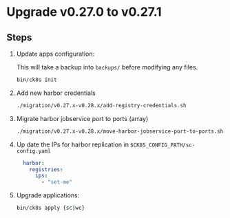 # Upgrade v0.27.0 to v0.27.1

## Steps

1. Update apps configuration:

    This will take a backup into `backups/` before modifying any files.

    ```bash
    bin/ck8s init
    ```

1. Add new harbor credentials

    ```bash
    ./migration/v0.27.x-v0.28.x/add-registry-credentials.sh
    ```

1. Migrate harbor jobservice port to ports (array)

    ```bash
    ./migration/v0.27.x-v0.28.x/move-harbor-jobservice-port-to-ports.sh
    ```

1. Up date the IPs for harbor replication in `$CK8S_CONFIG_PATH/sc-config.yaml`

    ```yaml
      harbor:
        registries:
          ips:
            - "set-me"
    ```


1. Upgrade applications:

    ```bash
    bin/ck8s apply {sc|wc}
